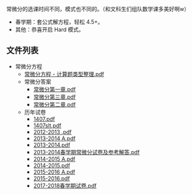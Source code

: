 常微分的选课时间不同，模式也不同的。（和文科生们组队数学课多美好啊w）

- 春学期：套公式解方程，轻松 4.5+。
- 其他：恭喜开启 Hard 模式。


## 文件列表

- 常微分方程
    - [常微分方程 - 计算题类型整理.pdf](https://github.com/QSCTech/zju-icicles/raw/master/%E5%B8%B8%E5%BE%AE%E5%88%86%E6%96%B9%E7%A8%8B/%E5%B8%B8%E5%BE%AE%E5%88%86%E6%96%B9%E7%A8%8B%20-%20%E8%AE%A1%E7%AE%97%E9%A2%98%E7%B1%BB%E5%9E%8B%E6%95%B4%E7%90%86.pdf)
    - 常微分答案
        - [常微分第一章.pdf](https://github.com/QSCTech/zju-icicles/raw/master/%E5%B8%B8%E5%BE%AE%E5%88%86%E6%96%B9%E7%A8%8B/%E5%B8%B8%E5%BE%AE%E5%88%86%E7%AD%94%E6%A1%88/%E5%B8%B8%E5%BE%AE%E5%88%86%E7%AC%AC%E4%B8%80%E7%AB%A0.pdf)
        - [常微分第三章.pdf](https://github.com/QSCTech/zju-icicles/raw/master/%E5%B8%B8%E5%BE%AE%E5%88%86%E6%96%B9%E7%A8%8B/%E5%B8%B8%E5%BE%AE%E5%88%86%E7%AD%94%E6%A1%88/%E5%B8%B8%E5%BE%AE%E5%88%86%E7%AC%AC%E4%B8%89%E7%AB%A0.pdf)
        - [常微分第二章.pdf](https://github.com/QSCTech/zju-icicles/raw/master/%E5%B8%B8%E5%BE%AE%E5%88%86%E6%96%B9%E7%A8%8B/%E5%B8%B8%E5%BE%AE%E5%88%86%E7%AD%94%E6%A1%88/%E5%B8%B8%E5%BE%AE%E5%88%86%E7%AC%AC%E4%BA%8C%E7%AB%A0.pdf)
    - 历年试卷
        - [1407.pdf](https://github.com/QSCTech/zju-icicles/raw/master/%E5%B8%B8%E5%BE%AE%E5%88%86%E6%96%B9%E7%A8%8B/%E5%8E%86%E5%B9%B4%E8%AF%95%E5%8D%B7/1407.pdf)
        - [1407slt.pdf](https://github.com/QSCTech/zju-icicles/raw/master/%E5%B8%B8%E5%BE%AE%E5%88%86%E6%96%B9%E7%A8%8B/%E5%8E%86%E5%B9%B4%E8%AF%95%E5%8D%B7/1407slt.pdf)
        - [2012-2013 .pdf](https://github.com/QSCTech/zju-icicles/raw/master/%E5%B8%B8%E5%BE%AE%E5%88%86%E6%96%B9%E7%A8%8B/%E5%8E%86%E5%B9%B4%E8%AF%95%E5%8D%B7/2012-2013%20.pdf)
        - [2013-2014 A.pdf](https://github.com/QSCTech/zju-icicles/raw/master/%E5%B8%B8%E5%BE%AE%E5%88%86%E6%96%B9%E7%A8%8B/%E5%8E%86%E5%B9%B4%E8%AF%95%E5%8D%B7/2013-2014%20A.pdf)
        - [2013-2014.pdf](https://github.com/QSCTech/zju-icicles/raw/master/%E5%B8%B8%E5%BE%AE%E5%88%86%E6%96%B9%E7%A8%8B/%E5%8E%86%E5%B9%B4%E8%AF%95%E5%8D%B7/2013-2014.pdf)
        - [2013-2014春学期常微分试卷及参考解答.pdf](https://github.com/QSCTech/zju-icicles/raw/master/%E5%B8%B8%E5%BE%AE%E5%88%86%E6%96%B9%E7%A8%8B/%E5%8E%86%E5%B9%B4%E8%AF%95%E5%8D%B7/2013-2014%E6%98%A5%E5%AD%A6%E6%9C%9F%E5%B8%B8%E5%BE%AE%E5%88%86%E8%AF%95%E5%8D%B7%E5%8F%8A%E5%8F%82%E8%80%83%E8%A7%A3%E7%AD%94.pdf)
        - [2014-2015 A.pdf](https://github.com/QSCTech/zju-icicles/raw/master/%E5%B8%B8%E5%BE%AE%E5%88%86%E6%96%B9%E7%A8%8B/%E5%8E%86%E5%B9%B4%E8%AF%95%E5%8D%B7/2014-2015%20A.pdf)
        - [2014-2015.pdf](https://github.com/QSCTech/zju-icicles/raw/master/%E5%B8%B8%E5%BE%AE%E5%88%86%E6%96%B9%E7%A8%8B/%E5%8E%86%E5%B9%B4%E8%AF%95%E5%8D%B7/2014-2015.pdf)
        - [2015-2016 A.pdf](https://github.com/QSCTech/zju-icicles/raw/master/%E5%B8%B8%E5%BE%AE%E5%88%86%E6%96%B9%E7%A8%8B/%E5%8E%86%E5%B9%B4%E8%AF%95%E5%8D%B7/2015-2016%20A.pdf)
        - [2015-2016.pdf](https://github.com/QSCTech/zju-icicles/raw/master/%E5%B8%B8%E5%BE%AE%E5%88%86%E6%96%B9%E7%A8%8B/%E5%8E%86%E5%B9%B4%E8%AF%95%E5%8D%B7/2015-2016.pdf)
        - [2017-2018春学期试卷.pdf](https://github.com/QSCTech/zju-icicles/raw/master/%E5%B8%B8%E5%BE%AE%E5%88%86%E6%96%B9%E7%A8%8B/%E5%8E%86%E5%B9%B4%E8%AF%95%E5%8D%B7/2017-2018%E6%98%A5%E5%AD%A6%E6%9C%9F%E8%AF%95%E5%8D%B7.pdf)
